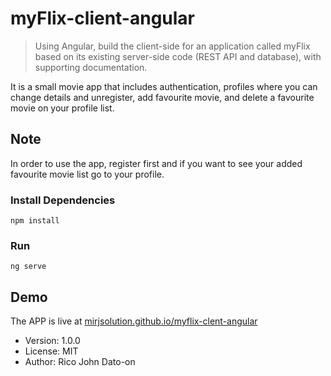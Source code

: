 # myFlix-client-angular

> Using Angular, build the client-side for an application called myFlix based on its existing server-side code (REST API and database), with supporting documentation.

It is a small movie app that includes authentication, profiles where you can change details and unregister, add favourite movie, and delete a favourite movie on your profile list.

## Note

In order to use the app, register first and if you want to see your added favourite movie list go to your profile.

### Install Dependencies

```
npm install
```

### Run

```
ng serve
```

## Demo

The APP is live at [mirjsolution.github.io/myflix-clent-angular](https://mirjsolution.github.io/myflix-client-angular/)

- Version: 1.0.0
- License: MIT
- Author: Rico John Dato-on
